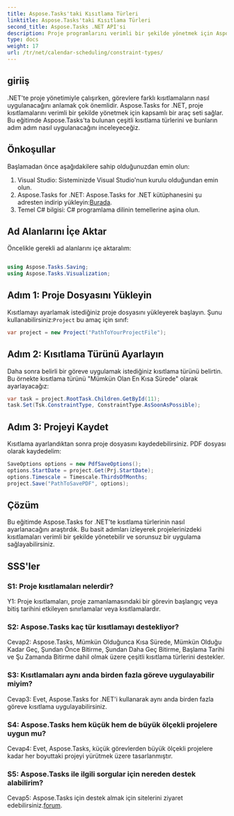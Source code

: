 ```yaml
---
title: Aspose.Tasks'taki Kısıtlama Türleri
linktitle: Aspose.Tasks'taki Kısıtlama Türleri
second_title: Aspose.Tasks .NET API'si
description: Proje programlarını verimli bir şekilde yönetmek için Aspose.Tasks for .NET'te kısıtlama türlerini nasıl ayarlayacağınızı öğrenin.
type: docs
weight: 17
url: /tr/net/calendar-scheduling/constraint-types/
---
```

## giriiş

.NET'te proje yönetimiyle çalışırken, görevlere farklı kısıtlamaların nasıl uygulanacağını anlamak çok önemlidir. Aspose.Tasks for .NET, proje kısıtlamalarını verimli bir şekilde yönetmek için kapsamlı bir araç seti sağlar. Bu eğitimde Aspose.Tasks'ta bulunan çeşitli kısıtlama türlerini ve bunların adım adım nasıl uygulanacağını inceleyeceğiz.

## Önkoşullar

Başlamadan önce aşağıdakilere sahip olduğunuzdan emin olun:

1. Visual Studio: Sisteminizde Visual Studio'nun kurulu olduğundan emin olun.
2.  Aspose.Tasks for .NET: Aspose.Tasks for .NET kütüphanesini şu adresten indirip yükleyin:[Burada](https://releases.aspose.com/tasks/net/).
3. Temel C# bilgisi: C# programlama dilinin temellerine aşina olun.

## Ad Alanlarını İçe Aktar

Öncelikle gerekli ad alanlarını içe aktaralım:

```csharp

using Aspose.Tasks.Saving;
using Aspose.Tasks.Visualization;

```

## Adım 1: Proje Dosyasını Yükleyin

 Kısıtlamayı ayarlamak istediğiniz proje dosyasını yükleyerek başlayın. Şunu kullanabilirsiniz:`Project` bu amaç için sınıf:

```csharp
var project = new Project("PathToYourProjectFile");
```

## Adım 2: Kısıtlama Türünü Ayarlayın

Daha sonra belirli bir göreve uygulamak istediğiniz kısıtlama türünü belirtin. Bu örnekte kısıtlama türünü "Mümkün Olan En Kısa Sürede" olarak ayarlayacağız:

```csharp
var task = project.RootTask.Children.GetById(11);
task.Set(Tsk.ConstraintType, ConstraintType.AsSoonAsPossible);
```

## Adım 3: Projeyi Kaydet

Kısıtlama ayarlandıktan sonra proje dosyasını kaydedebilirsiniz. PDF dosyası olarak kaydedelim:

```csharp
SaveOptions options = new PdfSaveOptions();
options.StartDate = project.Get(Prj.StartDate);
options.Timescale = Timescale.ThirdsOfMonths;
project.Save("PathToSavePDF", options);
```

## Çözüm

Bu eğitimde Aspose.Tasks for .NET'te kısıtlama türlerinin nasıl ayarlanacağını araştırdık. Bu basit adımları izleyerek projelerinizdeki kısıtlamaları verimli bir şekilde yönetebilir ve sorunsuz bir uygulama sağlayabilirsiniz.

## SSS'ler

### S1: Proje kısıtlamaları nelerdir?

Y1: Proje kısıtlamaları, proje zamanlamasındaki bir görevin başlangıç veya bitiş tarihini etkileyen sınırlamalar veya kısıtlamalardır.

### S2: Aspose.Tasks kaç tür kısıtlamayı destekliyor?

Cevap2: Aspose.Tasks, Mümkün Olduğunca Kısa Sürede, Mümkün Olduğu Kadar Geç, Şundan Önce Bitirme, Şundan Daha Geç Bitirme, Başlama Tarihi ve Şu Zamanda Bitirme dahil olmak üzere çeşitli kısıtlama türlerini destekler.

### S3: Kısıtlamaları aynı anda birden fazla göreve uygulayabilir miyim?

Cevap3: Evet, Aspose.Tasks for .NET'i kullanarak aynı anda birden fazla göreve kısıtlama uygulayabilirsiniz.

### S4: Aspose.Tasks hem küçük hem de büyük ölçekli projelere uygun mu?

Cevap4: Evet, Aspose.Tasks, küçük görevlerden büyük ölçekli projelere kadar her boyuttaki projeyi yürütmek üzere tasarlanmıştır.

### S5: Aspose.Tasks ile ilgili sorgular için nereden destek alabilirim?

 Cevap5: Aspose.Tasks için destek almak için sitelerini ziyaret edebilirsiniz.[forum](https://forum.aspose.com/c/tasks/15).